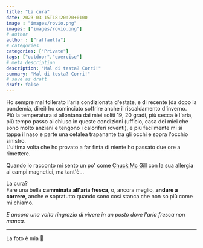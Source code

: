 ```yaml
---
title: "La cura"
date: 2023-03-15T18:20:20+0100
image : "images/rovio.png"
images: ["images/rovio.png"]
# author
author : ["raffaella"]
# categories
categories: ["Private"]
tags: ["outdoor","exercise"]
# meta description
description: "Mal di testa? Corri!"
summary: "Mal di testa? Corri!"
# save as draft
draft: false
---
```


Ho sempre mal tollerato l'aria condizionata d'estate, e di recente (da dopo la pandemia, direi) ho cominciato soffrire anche il riscaldamento d'inverno.<br>
Più la temperatura si allontana dai miei soliti 19, 20 gradi, più secca è l'aria, più tempo passo al chiuso in queste condizioni (ufficio, casa dei miei che sono molto anziani e tengono i caloriferi roventi), e più facilmente mi si tappa il naso e parte una cefalea trapanante tra gli occhi e sopra l'occhio sinistro.<br>
L'ultima volta che ho provato a far finta di niente ho passato due ore a rimettere.

Quando lo racconto mi sento un po' come [Chuck Mc Gill](https://www.imdb.com/title/tt3032476/) con la sua allergia ai campi magnetici, ma tant'è...

La cura?<br> 
Fare una bella **camminata all'aria fresca**, o, ancora meglio, **andare a correre**, anche e sopratutto quando sono così stanca che non so più come mi chiamo.

*E ancora una volta ringrazio di vivere in un posto dove l'aria fresca non manca.*

---
La foto è mia :slightly_smiling_face: